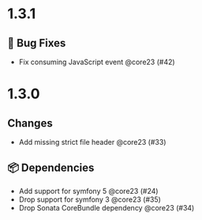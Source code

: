 # 1.3.1

## 🐛 Bug Fixes

- Fix consuming JavaScript event @core23 (#42)

# 1.3.0

## Changes

- Add missing strict file header @core23 (#33)

## 📦 Dependencies

- Add support for symfony 5 @core23 (#24)
- Drop support for symfony 3 @core23 (#35)
- Drop Sonata CoreBundle dependency @core23 (#34)
